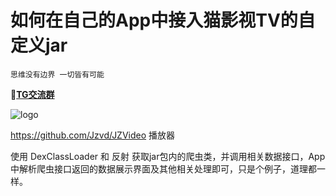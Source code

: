 # 如何在自己的App中接入猫影视TV的自定义jar

```
思维没有边界 一切皆有可能
```
:rocket:[**TG交流群**](https://t.me/catvodtv_offical)

![logo](app/src/main/res/drawable-xhdpi/app_icon.png)

https://github.com/Jzvd/JZVideo   播放器

使用 DexClassLoader 和 反射 获取jar包内的爬虫类，并调用相关数据接口，App中解析爬虫接口返回的数据展示界面及其他相关处理即可，只是个例子，道理都一样。